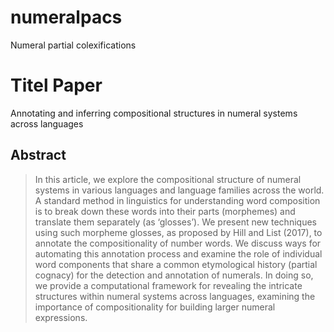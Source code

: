 # numeralpacs
Numeral partial colexifications

# Titel Paper

Annotating and inferring compositional structures in numeral systems across languages

## Abstract

> In this article, we explore the compositional structure of numeral systems in various languages and language families across the world. A standard method in linguistics for understanding word composition is to break down these words into their parts (morphemes) and translate them separately (as ‘glosses’). We present new techniques using such morpheme glosses, as proposed by Hill and List (2017), to annotate the compositionality of number words. We discuss ways for automating this annotation process and examine the role of individual word components that share a common etymological history (partial cognacy) for the detection and annotation of numerals. In doing so, we provide a computational framework for revealing the intricate structures within numeral systems across languages, examining the importance of compositionality for building larger numeral expressions. 
